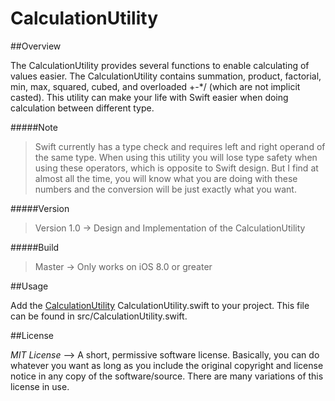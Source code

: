 # CalculationUtility

##Overview

The CalculationUtility provides several functions to enable calculating of values easier. The CalculationUtility contains summation, product, factorial, min, max, squared, cubed, and overloaded +-*/ (which are not implicit casted). This utility can make your life with Swift easier when doing calculation between different type.

#####Note
>Swift currently has a type check and requires left and right operand of the same type. When using this utility you will lose type safety when using these operators, which is opposite to Swift design. But I find at almost all the time, you will know what you are doing with these numbers and the conversion will be just exactly what you want.

#####Version
>Version 1.0 -> Design and Implementation of the CalculationUtility 

#####Build
>Master -> Only works on iOS 8.0 or greater

##Usage

Add the [CalculationUtility](https://github.com/rahulnadella/CalculationUtility/blob/master/src/CalculationUtility.swift) CalculationUtility.swift to your project. This file can be found in src/CalculationUtility.swift.

##License

*MIT License* --> A short, permissive software license. Basically, you can do whatever you want as long as you include the original copyright and license notice in any copy of the software/source.  There are many variations of this license in use.
